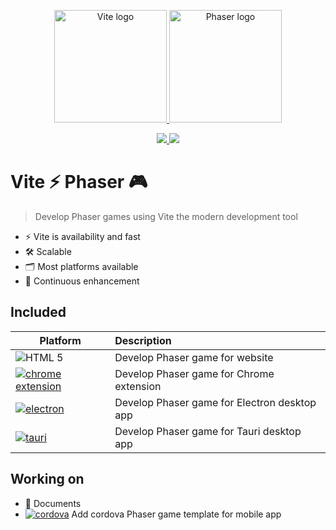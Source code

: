 <p align="center">
  <a href="https://vitejs.dev" target="_blank" rel="noopener noreferrer">
    <img height="180" src="https://vitejs.dev/logo.svg" alt="Vite logo">
  </a>
  <a href="https://phaser.io/" target="_blank" rel="noopener noreferrer">
    <img height="180" src="https://phaser.io/images/img.png" alt="Phaser logo">
  </a>
</p>

<p align="center">
  <a href="https://www.npmjs.com/package/create-phaser">
    <img src="https://img.shields.io/npm/v/create-phaser" />
  </a>
  <a href="https://github.com/xiaofuyesnew/vite-phaser/blob/main/LICENSE">
    <img src="https://img.shields.io/npm/l/create-phaser" />
  </a>
</p>

# Vite ⚡ Phaser 🎮

> Develop Phaser games using Vite the modern development tool

- ⚡ Vite is availability and fast
- 🛠️ Scalable
- 🗂️ Most platforms available
- 🦾 Continuous enhancement

## Included

|Platform |Description |
|---------|:-----------|
|![HTML 5](https://img.shields.io/badge/web-gray?logo=html5)|Develop Phaser game for website|
|[![chrome extension](https://img.shields.io/badge/chrome-extension-gray?logo=googlechrome)](https://support.google.com/chrome/a/answer/2649489?hl=en&ref_topic=4412375&sjid=17658711990943438677-NA)|Develop Phaser game for Chrome extension|
|[![electron](https://img.shields.io/badge/electron-gray?logo=electron)](https://www.electronjs.org/)|Develop Phaser game for Electron desktop app|
|[![tauri](https://img.shields.io/badge/tauri-gray?logo=tauri)](https://tauri.app/)|Develop Phaser game for Tauri desktop app|

## Working on

- 📝 Documents
- [![cordova](https://img.shields.io/badge/cordova-gray?logo=apachecordova)](https://cordova.apache.org/) Add cordova Phaser game template for mobile app
